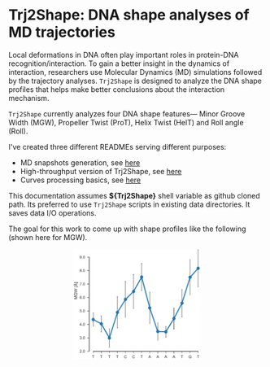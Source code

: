 # Trj2Shape: DNA shape analyses of MD trajectories

Local deformations in DNA often play important roles in protein-DNA
recognition/interaction. To gain a better insight in the dynamics of
interaction, researchers use Molecular Dynamics (MD) simulations followed by
the trajectory analyses. `Trj2Shape` is designed to analyze the DNA shape
profiles that helps make better conclusions about the interaction mechanism.

`Trj2Shape` currently analyzes four DNA shape features— Minor Groove Width
(MGW), Propeller Twist (ProT), Helix Twist (HelT) and Roll angle (Roll). 



I've created three different READMEs serving different purposes:

- MD snapshots generation, see [here](./MD.trj.processing.md)
- High-throughput version of Trj2Shape, see [here](./README.cluster_version.md)
- Curves processing basics, see [here](./Curves.processing.md)


This documentation assumes **${Trj2Shape}** shell variable as github cloned path.
Its preferred to use `Trj2Shape` scripts in existing data directories. It saves
data I/O operations.



The goal for this work to come up with shape profiles like the following (shown
here for MGW).

<p align="center">
  <img src="./visualization/avg_MGW_3n4m.MGW.png" width="50%" height="50%"/>
</p>
